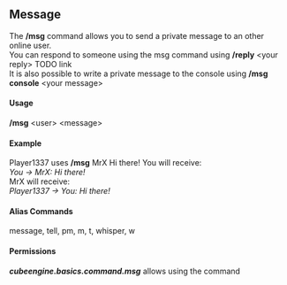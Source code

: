 ## Message ##
The **/msg** command allows you to send a private message to an other online user.  
You can respond to someone using the msg command using **/reply** <your reply\> TODO link  
It is also possible to write a private message to the console using **/msg console** <your message\>

#### Usage ####
**/msg** <user\> <message\>

#### Example ####
Player1337 uses **/msg** MrX Hi there!
You will receive:  
*You -> MrX: Hi there!*  
MrX will receive:  
*Player1337 -> You: Hi there!*

#### Alias Commands ####
message, tell, pm, m, t, whisper, w

#### Permissions ####
***cubeengine.basics.command.msg*** allows using the command
